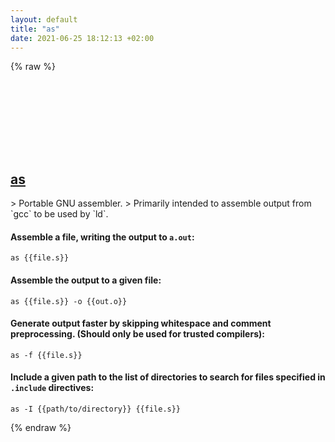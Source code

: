 ```yaml
---
layout: default
title: "as"
date: 2021-06-25 18:12:13 +02:00
---
```

{% raw %}
<h2 id="as">
  <a href="/en/linux/as.html">as</a> <a href="#as"><svg class="icon">
    <use href="/assets/images/unicode_sprite.svg#link" />
  </svg></a>
</h2>
> Portable GNU assembler.
> Primarily intended to assemble output from `gcc` to be used by `ld`.

#### Assemble a file, writing the output to `a.out`:
```shell
as {{file.s}}
```
#### Assemble the output to a given file:
```shell
as {{file.s}} -o {{out.o}}
```
#### Generate output faster by skipping whitespace and comment preprocessing. (Should only be used for trusted compilers):
```shell
as -f {{file.s}}
```
#### Include a given path to the list of directories to search for files specified in `.include` directives:
```shell
as -I {{path/to/directory}} {{file.s}}
```
{% endraw %}